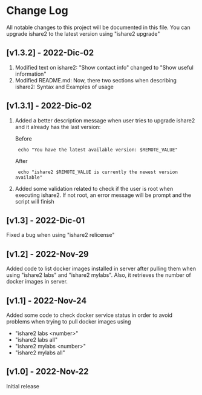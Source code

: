 # Change Log
All notable changes to this project will be documented in this file. You can upgrade ishare2 to the latest version using "ishare2 upgrade"

## [v1.3.2] - 2022-Dic-02

1) Modified text on ishare2: "Show contact info" changed to "Show useful information"
2) Modified README.md: Now, there two sections when describing ishare2: Syntax and Examples of usage

## [v1.3.1] - 2022-Dic-02

1) Added a better description message when user tries to upgrade ishare2 and it already has the last version:

    Before
    
        echo "You have the latest available version: $REMOTE_VALUE"

    After
    
        echo "ishare2 $REMOTE_VALUE is currently the newest version available"

2) Added some validation related to check if the user is root when executing ishare2. If not root, an error message will be prompt and the script will finish

## [v1.3] - 2022-Dic-01

Fixed a bug when using "ishare2 relicense"

## [v1.2] - 2022-Nov-29

Added code to list docker images installed in server after pulling them when using "ishare2 labs" and "ishare2 mylabs". Also, it retrieves the number of docker images in server.

## [v1.1] - 2022-Nov-24
  
Added some code to check docker service status in order to avoid problems when trying to pull docker images using

* "ishare2 labs \<number\>"
* "ishare2 labs all"
* "ishare2 mylabs \<number\>"
* "ishare2 mylabs all"

## [v1.0] - 2022-Nov-22
Initial release
